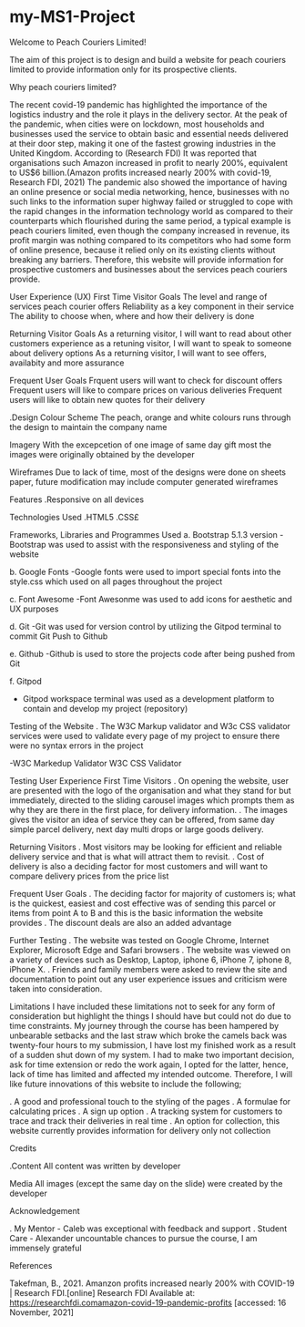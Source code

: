 # my-MS1-Project

Welcome to Peach Couriers Limited!

The aim of this project is to design and build a website for peach couriers limited to provide information only for its prospective clients.

Why peach couriers limited?

The recent covid-19 pandemic has highlighted the importance of the logistics industry and the role it plays in the delivery sector. At the peak of the pandemic, when cities were on lockdown, most households and businesses used the service to obtain basic and essential needs delivered at their door step, making it one of the fastest growing industries in the United Kingdom.
According to (Research FDI) It was reported that organisations such Amazon increased in profit to nearly 200%, equivalent to US$6 billion.(Amazon profits increased nearly 200% with covid-19, Research FDI, 2021)
The pandemic also showed the importance of having an online presence or social media networking, hence, businesses with no such links to the information super highway failed or struggled to cope with the rapid changes in the information technology world as compared  to their counterparts which flourished during the same period, a typical example is peach couriers limited, even though the company increased in revenue, its profit margin was nothing compared to its competitors who had some form of online presence, because it relied only on its existing clients without breaking any barriers.
Therefore, this website will provide information for prospective customers and businesses about the services peach couriers provide.

User Experience (UX)
First Time Visitor Goals
The level and range of services peach courier offers 
Reliability as a key component in their service
The ability to choose when, where and how their delivery is done

Returning Visitor Goals
As a returning visitor, I will want to read about other customers experience
as a retuning visitor, I will want to speak to someone about delivery options
As a returning visitor, I will want to see offers, availabity and more assurance

Frequent User Goals
Frquent users will want to check for discount offers
Frequent users will like to compare prices on various deliveries
Frequent users will like to obtain new quotes for their delivery

.Design
Colour Scheme
The peach, orange and white colours runs through the design to maintain the company name

Imagery
With the excepcetion of one image of same day gift most the images were originally obtained by the developer

Wireframes
Due to lack of time, most of the designs were done on sheets paper, future modification may include computer generated wireframes

Features
.Responsive on all devices

Technologies Used
.HTML5
.CSS£

Frameworks, Libraries and Programmes Used
a. Bootstrap 5.1.3 version
-Bootstrap was used to assist with the responsiveness and styling of the website

b. Google Fonts
-Google fonts were used to import special fonts into the style.css which used on all pages throughout the project

c. Font Awesome
-Font Awesonme was used to add icons for aesthetic and UX purposes

d. Git 
-Git was used for version control by utilizing the Gitpod terminal to commit Git Push to Github

e. Github
-Github is used to store the projects code after being pushed from Git

f. Gitpod
- Gitpod workspace terminal was used as a development platform to contain and develop my project (repository)

Testing of the Website
. The W3C Markup validator and W3c CSS validator services were used to validate every page of my project to ensure there were no syntax errors in the project

-W3C Markedup Validator 
W3C CSS Validator 

Testing User Experience
First Time Visitors
. On opening the website, user are presented with the logo of the organisation and what they stand for but immediately, directed to the sliding carousel images which prompts them as why they are there in the first place, for delivery information.
. The images gives the visitor an idea of service they can be offered, from same day simple parcel delivery, next day multi drops or large goods delivery.

Returning Visitors
. Most visitors may be looking for efficient and reliable delivery service and that is what will attract them to revisit.
. Cost of delivery is also a deciding factor for most customers and will want to compare delivery prices from the price list

Frequent User Goals
. The deciding factor for majority of customers is; what is the quickest, easiest and cost effective was of sending this parcel or items from point A to B and this is the basic information the website provides
. The discount deals are also an added advantage 

Further Testing 
. The website was tested on Google Chrome, Internet Explorer, Microsoft Edge and Safari browsers
. The website was viewed on a variety of devices such as Desktop, Laptop, iphone 6, iPhone 7, iphone 8, iPhone X.
. Friends and family members were asked to review the site and documentation to point out any user experience issues and criticism were taken into consideration.

Limitations
I have included these limitations not to seek for any form of consideration but highlight the things I should have but could not do due to time constraints.
My journey through the course has been hampered by unbearable setbacks and the last straw which broke the camels back was twenty-four hours to my submission, I have lost my finished work as a result of a sudden shut down of my system.
I had to make two important decision, ask for time extension or redo the work again, I opted for the latter, hence, lack of time has limited and affected my intended outcome. Therefore, I will like future innovations of this website to include the following;

. A good and professional touch to the styling of the pages
. A formulae for calculating prices
. A sign up option
. A tracking system for customers to trace and track their deliveries in real time
. An option for collection, this website currently provides information for delivery only not collection

Credits

.Content 
All content was written by developer

Media
All images (except the same day on the slide) were created by the developer

Acknowledgement 

. My Mentor - Caleb was exceptional with feedback and support
. Student Care - Alexander uncountable chances to pursue the course, I am immensely grateful














References

Takefman, B., 2021. Amanzon profits increased nearly 200% with COVID-19 | Research FDI.[online] Research FDI Available at: https://researchfdi.comamazon-covid-19-pandemic-profits [accessed: 16 November, 2021]